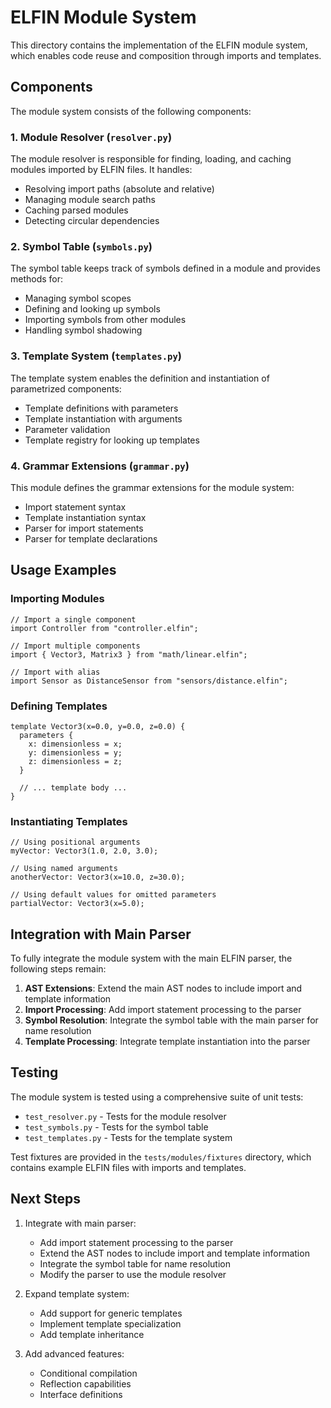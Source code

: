 # ELFIN Module System

This directory contains the implementation of the ELFIN module system, which enables code reuse and composition through imports and templates.

## Components

The module system consists of the following components:

### 1. Module Resolver (`resolver.py`)

The module resolver is responsible for finding, loading, and caching modules imported by ELFIN files. It handles:

- Resolving import paths (absolute and relative)
- Managing module search paths
- Caching parsed modules
- Detecting circular dependencies

### 2. Symbol Table (`symbols.py`)

The symbol table keeps track of symbols defined in a module and provides methods for:

- Managing symbol scopes
- Defining and looking up symbols
- Importing symbols from other modules
- Handling symbol shadowing

### 3. Template System (`templates.py`)

The template system enables the definition and instantiation of parametrized components:

- Template definitions with parameters
- Template instantiation with arguments
- Parameter validation
- Template registry for looking up templates

### 4. Grammar Extensions (`grammar.py`)

This module defines the grammar extensions for the module system:

- Import statement syntax
- Template instantiation syntax
- Parser for import statements
- Parser for template declarations

## Usage Examples

### Importing Modules

```elfin
// Import a single component
import Controller from "controller.elfin";

// Import multiple components
import { Vector3, Matrix3 } from "math/linear.elfin";

// Import with alias
import Sensor as DistanceSensor from "sensors/distance.elfin";
```

### Defining Templates

```elfin
template Vector3(x=0.0, y=0.0, z=0.0) {
  parameters {
    x: dimensionless = x;
    y: dimensionless = y;
    z: dimensionless = z;
  }
  
  // ... template body ...
}
```

### Instantiating Templates

```elfin
// Using positional arguments
myVector: Vector3(1.0, 2.0, 3.0);

// Using named arguments
anotherVector: Vector3(x=10.0, z=30.0);

// Using default values for omitted parameters
partialVector: Vector3(x=5.0);
```

## Integration with Main Parser

To fully integrate the module system with the main ELFIN parser, the following steps remain:

1. **AST Extensions**: Extend the main AST nodes to include import and template information
2. **Import Processing**: Add import statement processing to the parser
3. **Symbol Resolution**: Integrate the symbol table with the main parser for name resolution
4. **Template Processing**: Integrate template instantiation into the parser

## Testing

The module system is tested using a comprehensive suite of unit tests:

- `test_resolver.py` - Tests for the module resolver
- `test_symbols.py` - Tests for the symbol table
- `test_templates.py` - Tests for the template system

Test fixtures are provided in the `tests/modules/fixtures` directory, which contains example ELFIN files with imports and templates.

## Next Steps

1. Integrate with main parser:
   - Add import statement processing to the parser
   - Extend the AST nodes to include import and template information
   - Integrate the symbol table for name resolution
   - Modify the parser to use the module resolver

2. Expand template system:
   - Add support for generic templates
   - Implement template specialization
   - Add template inheritance

3. Add advanced features:
   - Conditional compilation
   - Reflection capabilities
   - Interface definitions
